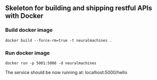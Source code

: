 ## Skeleton for building and shipping restful APIs with Docker

### Build docker image

	docker build --force-rm=true -t neuralmachines .

### Run docker image

	docker run -p 5001:5000 -d neuralmachines

The service should be now running at: localhost:5000/hello